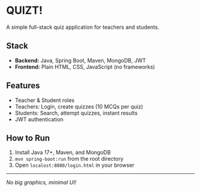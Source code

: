 # QUIZT!

A simple full-stack quiz application for teachers and students.

## Stack
- **Backend:** Java, Spring Boot, Maven, MongoDB, JWT
- **Frontend:** Plain HTML, CSS, JavaScript (no frameworks)

## Features
- Teacher & Student roles
- Teachers: Login, create quizzes (10 MCQs per quiz)
- Students: Search, attempt quizzes, instant results
- JWT authentication

## How to Run
1. Install Java 17+, Maven, and MongoDB
2. `mvn spring-boot:run` from the root directory
3. Open `localost:8080/login.html` in your browser

---

*No big graphics, minimal UI!*
